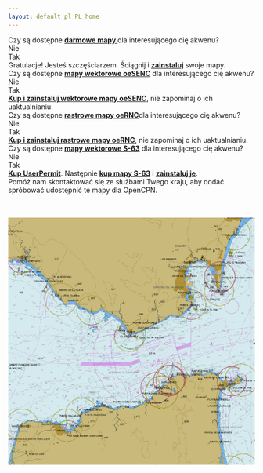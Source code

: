 ```yaml
---
layout: default_pl_PL_home
---
```


<div class="questions">
  
<div class="questionok question">
Czy są dostępne <a href="https://opencpn.org/OpenCPN/info/chartsource.html"><strong>darmowe mapy </strong></a> dla interesującego cię akwenu?
</div>
</div>

<div class="arrows">
  
<div class="answer col1 inline">
<i class="down"></i>
</div>
<div class="answer col2 inline">
<i class="down"></i>
</div>
</div>

<div class="separator"></div>

<div class="answers">
  <div class="answer col1 inline">
    
<div class="yesno no">
Nie
</div>
  </div>
  
  <div class="answer col2 inline">
    
<div class="yesno yes">
Tak
</div>
  </div>
<div class="answer col3 inline">
<i class="right"></i>
</div>
  
  <div class="answer col4 inline">
    
<div class="questionok ok">
Gratulacje! Jesteś szczęściarzem. Ściągnij i <a href="https://opencpn.org/wiki/dokuwiki/doku.php?id=opencpn:opencpn_user_manual:getting_started:chart_installation"><strong>zainstaluj</strong></a> swoje mapy.
</div>
  </div>
</div>

<div class="separator"></div>

<div class="arrows">
  
<div class="answer col1 inline">
<i class="down"></i>
</div>
</div>

<div class="questions">
  
<div class="questionok question">
Czy są dostępne <a href="https://o-charts.org/shop/index.php?id_category=8&controller=category"><strong>mapy wektorowe oeSENC</strong></a> dla interesującego cię akwenu?
</div>
</div>

<div class="arrows">
  
<div class="answer col1 inline">
<i class="down"></i>
</div>
<div class="answer col2 inline">
<i class="down"></i>
</div>
</div>

<div class="separator"></div>

<div class="answers">
  <div class="answer col1 inline">
    
<div class="yesno no">
Nie
</div>
  </div>
  
  <div class="answer col2 inline">
    
<div class="yesno yes">
Tak
</div>
  </div>
<div class="answer col3 inline">
<i class="right"></i>
</div>
  
  <div class="answer col4 inline">
    
<div class="questionok ok">
<a href="./oesenc_pl_PL.html"><strong> Kup i zainstaluj wektorowe mapy oeSENC</strong></a>, nie zapominaj o ich uaktualnianiu.
</div>
  </div>
</div>

<div class="separator"></div>

<div class="arrows">
  
<div class="answer col1 inline">
<i class="down"></i>
</div>
</div>

<div class="questions">
  
<div class="questionok question">
Czy są dostępne <a href="https://o-charts.org/shop/index.php?id_category=14&controller=category"><strong>rastrowe mapy oeRNC</strong></a>dla interesującego cię akwenu?
</div>
</div>

<div class="arrows">
  
<div class="answer col1 inline">
<i class="down"></i>
</div>
<div class="answer col2 inline">
<i class="down"></i>
</div>
</div>

<div class="separator"></div>

<div class="answers">
  <div class="answer col1 inline">
    
<div class="yesno no">
Nie
</div>
  </div>
  
  <div class="answer col2 inline">
    
<div class="yesno yes">
Tak
</div>
  </div>
<div class="answer col3 inline">
<i class="right"></i>
</div>
  
  <div class="answer col4 inline">
    
<div class="questionok ok">
<a href="./oernc_pl_PL.html"><strong> Kup i zainstaluj rastrowe mapy oeRNC</strong></a>, nie zapominaj o ich uaktualnianiu.
</div>
  </div>
</div>

<div class="separator"></div>

<div class="arrows">
  
<div class="answer col1 inline">
<i class="down"></i>
</div>
</div>

<div class="questions">
  
<div class="questionok question">
Czy są dostępne <a href="https://www.chartworld.com/shop/off_enc"><strong>mapy wektorowe S-63</strong></a> dla interesującego cię akwenu?
</div>
</div>

<div class="arrows">
  
<div class="answer col1 inline">
<i class="down"></i>
</div>
<div class="answer col2 inline">
<i class="down"></i>
</div>
</div>

<div class="separator"></div>

<div class="answers">
  <div class="answer col1 inline">
    
<div class="yesno no">
Nie
</div>
  </div>
  
  <div class="answer col2 inline">
    
<div class="yesno yes">
Tak
</div>
  </div>
<div class="answer col3 inline">
<i class="right"></i>
</div>
  
  <div class="answer col4 inline">
    
<div class="questionok ok">
<a href="https://o-charts.org/shop/index.php?id_category=6&controller=category"><strong>Kup UserPermit</strong></a>. Następnie <a href="https://www.chartworld.com/shop/off_enc"><strong>kup mapy S-63</strong></a> i <a href="./s63_en_US.html"><strong>zainstaluj je</strong></a>.
</div>
  </div>
</div>

<div class="separator"></div>

<div class="arrows">
  
<div class="answer col1 inline">
<i class="down"></i>
</div>
</div>

<div class="questions">
  
<div class="questionok question">
Pomóż nam skontaktować się ze służbami Twego kraju, aby dodać spróbować udostępnić te mapy dla OpenCPN.
</div>
</div>

<br /><br /> 
![mapy oeSenc](./assets/images/oesenc_chart.png)
